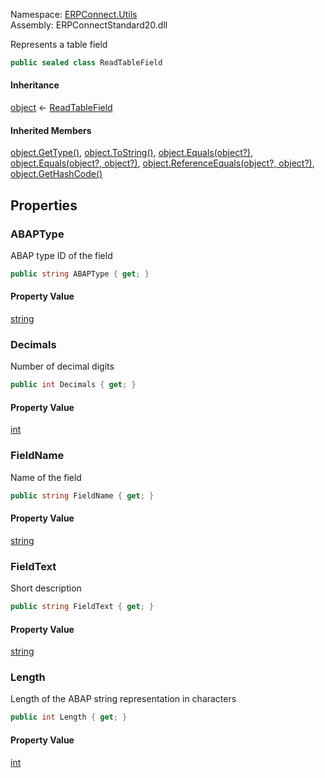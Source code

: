 
Namespace: [ERPConnect.Utils](index.md)  
Assembly: ERPConnectStandard20.dll  

Represents a table field

```csharp
public sealed class ReadTableField
```

#### Inheritance

[object](https://learn.microsoft.com/dotnet/api/system.object) ← 
[ReadTableField](ERPConnect.Utils.ReadTableField.md)

#### Inherited Members

[object.GetType\(\)](https://learn.microsoft.com/dotnet/api/system.object.gettype), 
[object.ToString\(\)](https://learn.microsoft.com/dotnet/api/system.object.tostring), 
[object.Equals\(object?\)](https://learn.microsoft.com/dotnet/api/system.object.equals\#system\-object\-equals\(system\-object\)), 
[object.Equals\(object?, object?\)](https://learn.microsoft.com/dotnet/api/system.object.equals\#system\-object\-equals\(system\-object\-system\-object\)), 
[object.ReferenceEquals\(object?, object?\)](https://learn.microsoft.com/dotnet/api/system.object.referenceequals), 
[object.GetHashCode\(\)](https://learn.microsoft.com/dotnet/api/system.object.gethashcode)

## Properties

### <a id="ERPConnect_Utils_ReadTableField_ABAPType"></a> ABAPType

ABAP type ID of the field

```csharp
public string ABAPType { get; }
```

#### Property Value

 [string](https://learn.microsoft.com/dotnet/api/system.string)

### <a id="ERPConnect_Utils_ReadTableField_Decimals"></a> Decimals

Number of decimal digits

```csharp
public int Decimals { get; }
```

#### Property Value

 [int](https://learn.microsoft.com/dotnet/api/system.int32)

### <a id="ERPConnect_Utils_ReadTableField_FieldName"></a> FieldName

Name of the field

```csharp
public string FieldName { get; }
```

#### Property Value

 [string](https://learn.microsoft.com/dotnet/api/system.string)

### <a id="ERPConnect_Utils_ReadTableField_FieldText"></a> FieldText

Short description

```csharp
public string FieldText { get; }
```

#### Property Value

 [string](https://learn.microsoft.com/dotnet/api/system.string)

### <a id="ERPConnect_Utils_ReadTableField_Length"></a> Length

Length of the ABAP string representation in characters

```csharp
public int Length { get; }
```

#### Property Value

 [int](https://learn.microsoft.com/dotnet/api/system.int32)

